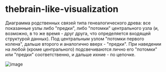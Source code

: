 # thebrain-like-visualization

Диаграмма родственных связей типа генеалогического древа: все показанные узлы либо "предки", либо "потомки" центрального узла (и, возможно, в то же время - друг друга, что определяется входящей структурой данных). Под центральным узлом "потомки первого колена", дальше второго и аналогично вверх - "предки". При наведении на любой (кроме центрального) подсвечиваются лично его "потомки" или "предки" соответственно, и дальше ихние - по цепочке.

![image](https://user-images.githubusercontent.com/19654456/175530759-e3b316e0-4689-4279-8998-5a423edf0a24.png)
